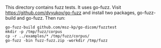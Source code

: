 This directory contains fuzz tests. It uses go-fuzz. Visit
https://github.com/dvyukov/go-fuzz and install two packages, go-fuzz-build and go-fuzz.
Then run:

```
go-fuzz-build github.com/msz-kp/go-dicom/fuzztest
mkdir -p /tmp/fuzz/corpus
cp -r ../examples/* /tmp/fuzz/corpus/
go-fuzz -bin fuzz-fuzz.zip -workdir /tmp/fuzz
```
